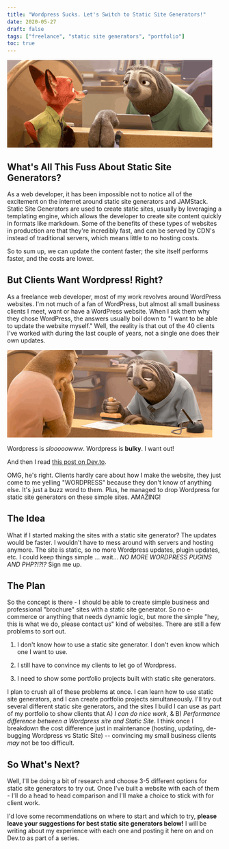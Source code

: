 ```yaml
---
title: "Wordpress Sucks. Let's Switch to Static Site Generators!"
date: 2020-05-27
draft: false
tags: ["freelance", "static site generators", "portfolio"]
toc: true
---
```


![Wordpress sucks, Switch to Static Site Generators!](smile2.gif)

## What's All This Fuss About Static Site Generators?

As a web developer, it has been impossible not to notice all of the excitement on the internet around static site generators and JAMStack. Static Site Generators are used to create static sites, usually by leveraging a templating engine, which allows the developer to create site content quickly in formats like markdown. Some of the benefits of these types of websites in production are that they're incredibly fast, and can be served by CDN's instead of traditional servers, which means little to no hosting costs.

So to sum up, we can update the content faster; the site itself performs faster, and the costs are lower.

## But Clients Want Wordpress! Right?

As a freelance web developer, most of my work revolves around WordPress websites. I'm not much of a fan of WordPress, but almost all small business clients I meet, want or have a WordPress website. When I ask them why they chose WordPress, the answers usually boil down to "I want to be able to update the website myself." Well, the reality is that out of the 40 clients I've worked with during the last couple of years, not a single one does their own updates.

![Wordpress is slow](slow.gif)

Wordpress is *slooooowww*. Wordpress is **bulky**. I want out!


And then I read [this post on Dev.to](https://dev.to/fayazara/i-think-i-have-cracked-freelance-portfolio-projects-landing-pages-4d2n).


OMG, he's right. Clients hardly care about how I make the website, they just come to me yelling "WORDPRESS" because they don't know of anything else. It's just a buzz word to them. Plus, he managed to drop Wordpress for static site generators on these simple sites. AMAZING!

## The Idea

What if I started making the sites with a static site generator? The updates would be faster. I wouldn't have to mess around with servers and hosting anymore. The site is static, so no more Wordpress updates, plugin updates, etc. I could keep things simple ... wait... *NO MORE WORDPRESS PUGINS AND PHP?!?!?* Sign me up. 


## The Plan

So the concept is there - I should be able to create simple business and professional "brochure" sites with a static site generator. So no e-commerce or anything that needs dynamic logic, but more the simple "hey, this is what we do, please contact us" kind of websites.
There are still a few problems to sort out.

1. I don't know how to use a static site generator. I don't even know which one I want to use.

2. I still have to convince my clients to let go of Wordpress.

3. I need to show some portfolio projects built with static site generators.

I plan to crush all of these problems at once. I can learn how to use static site generators, and I can create portfolio projects simultaneously. I'll try out several different static site generators, and the sites I build I can use as part of my portfolio to show clients that A) *I can do nice work*, &  B) *Performance difference between a Wordpress site and Static Site*. I think once I breakdown the cost difference just in maintenance (hosting, updating, de-bugging Wordpress vs Static Site) -- convincing my small business clients *may* not be too difficult.


## So What's Next?

Well, I'll be doing a bit of research and choose 3-5 different options for static site generators to try out. Once I've built a website with each of them - I'll do a head to head comparison and I'll make a choice to stick with for client work. 


I'd love some recommendations on where to start and which to try, **please leave your suggestions for best static site generators below!** I will be writing about my experience with each one and posting it here on and on Dev.to as part of a series.